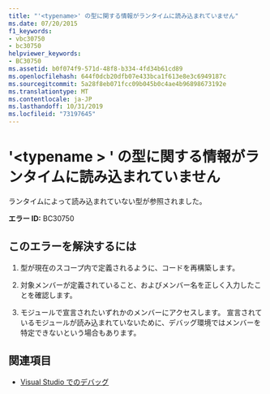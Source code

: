 ```yaml
---
title: "'<typename>' の型に関する情報がランタイムに読み込まれていません"
ms.date: 07/20/2015
f1_keywords:
- vbc30750
- bc30750
helpviewer_keywords:
- BC30750
ms.assetid: b0f074f9-571d-48f8-b334-4fd34b61cd89
ms.openlocfilehash: 644f0dcb20dfb07e433bca1f613e8e3c6949187c
ms.sourcegitcommit: 5a28f8eb071fcc09b045b0c4ae4b96898673192e
ms.translationtype: MT
ms.contentlocale: ja-JP
ms.lasthandoff: 10/31/2019
ms.locfileid: "73197645"
---
```

# <a name="information-for-the-type-of-typename-has-not-been-loaded-into-the-runtime"></a>'\<typename > ' の型に関する情報がランタイムに読み込まれていません
ランタイムによって読み込まれていない型が参照されました。  
  
 **エラー ID:** BC30750  
  
## <a name="to-correct-this-error"></a>このエラーを解決するには  
  
1. 型が現在のスコープ内で定義されるように、コードを再構築します。  
  
2. 対象メンバーが定義されていること、およびメンバー名を正しく入力したことを確認します。  
  
3. モジュールで宣言されたいずれかのメンバーにアクセスします。 宣言されているモジュールが読み込まれていないために、デバッグ環境ではメンバーを特定できないという場合もあります。  
  
## <a name="see-also"></a>関連項目

- [Visual Studio でのデバッグ](/visualstudio/debugger/debugger-feature-tour)
